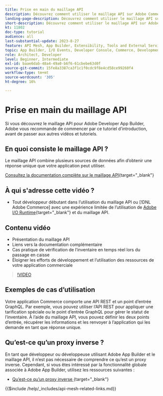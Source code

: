 ```yaml
---
title: Prise en main du maillage API
description: Découvrez comment utiliser le maillage API sur Adobe Commerce et  [!DNL Adobe App Builder]. Découvrez comment installer Adobe App Builder, travailler sur des projets, créer un proxy inverse GraphQL et bien plus encore.
landing-page-description: Découvrez comment utiliser le maillage API sur Adobe Commerce et  [!DNL Adobe App Builder]. Découvrez comment installer Adobe IO, travailler sur des projets, créer un proxy inverse GraphQL et bien plus encore.
short-description: Découvrez comment utiliser le maillage API sur Adobe Commerce et  [!DNL Adobe App Builder]. Découvrez comment installer Adobe IO, travailler sur des projets, créer un proxy inverse GraphQL et bien plus encore.
kt: 11802
doc-type: tutorial
audience: all
last-substantial-update: 2023-8-27
feature: API Mesh, App Builder, Extensibility, Tools and External Services, Backend Development
topic: App Builder, I/O Events, Developer Console, Commerce, Development, Integrations
role: Architect, Developer
level: Beginner, Intermediate
exl-id: baae6dab-48a4-49a0-b6f6-61cbebe63d0f
source-git-commit: 15fe8a3387ca3f1c1f0cdc9f8e4cd58ce99260f4
workflow-type: tm+mt
source-wordcount: '305'
ht-degree: 16%

---
```


# Prise en main du maillage API

Si vous découvrez le maillage API pour Adobe Developer App Builder, Adobe vous recommande de commencer par ce tutoriel d’introduction, avant de passer aux autres vidéos et tutoriels.

## En quoi consiste le maillage API ?

Le maillage API combine plusieurs sources de données afin d’obtenir une réponse unique que votre application peut utiliser.

[Consultez la documentation complète sur le maillage API](https://developer.adobe.com/graphql-mesh-gateway/gateway/overview/){target="_blank"}

## À qui s&#39;adresse cette vidéo ?

* Tout développeur débutant dans l’utilisation du maillage API ou [!DNL Adobe Commerce] avec une expérience limitée de l’utilisation de [Adobe I/O Runtime](https://developer.adobe.com/runtime/docs/guides/overview/){target="_blank"} et du maillage API.

## Contenu vidéo

* Présentation du maillage API
* Liens vers la documentation complémentaire
* Cas pratique de vérification de l’inventaire en temps réel lors du passage en caisse
* Éloigner les efforts de développement et l’utilisation des ressources de votre application commerciale

>[!VIDEO](https://video.tv.adobe.com/v/3421886?quality=12&learn=on&captions=fre_fr)

## Exemples de cas d’utilisation

Votre application Commerce comporte une API REST et un point d’entrée GraphQL. Par exemple, vous pouvez utiliser l’API REST pour appliquer une tarification spéciale ou le point d’entrée GraphQL pour gérer le statut de l’inventaire. À l’aide du maillage API, vous pouvez définir les deux points d’entrée, récupérer les informations et les renvoyer à l’application qui les demande en tant que réponse unique.

## Qu’est-ce qu’un proxy inverse ?

En tant que développeur ou développeuse utilisant Adobe App Builder et le maillage API, il n’est pas nécessaire de comprendre ce qu’est un proxy inverse. Cependant, si vous êtes intéressé par la fonctionnalité globale associée à Adobe App Builder, utilisez les ressources suivantes :

* [Qu’est-ce qu’un proxy inverse &#x200B;](https://www.imperva.com/learn/performance/reverse-proxy/){target="_blank"}


{{$include /help/_includes/api-mesh-related-links.md}}
